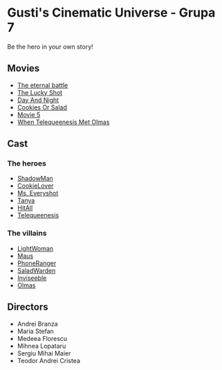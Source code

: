 # Gusti's Cinematic Universe - Grupa 7

Be the hero in your own story!

## Movies

- [The eternal battle](./Movies/EternalBattle.md)
- [The Lucky Shot](./Movies/TheLuckyShot.md)
- [Day And Night](./Movies/DayAndNight.md)
- [Cookies Or Salad](./Movies/CookiesOrSalad.md)
- [Movie 5](./Movies/EternalBattle.md)
- [When Telequeenesis Met Olmas](./Movies/WhenTelequeenesisMetOlmas.md)

## Cast

### The heroes

- [ShadowMan](./Cast/Heroes/ShadowMan.md)
- [CookieLover](./Cast/Heroes/CookieLover.md)
- [Ms. Everyshot](./Cast/Heroes/MsEveryshot.md)
- [Tanya](./Cast/Heroes/Tanya.md)
- [HitAll](./Cast/Heroes/HitAll.md)
- [Telequeenesis](./Cast/Heroes/Telequeenesis.md)

### The villains

- [LightWoman](./Cast/Villains/LightWoman.md)
- [Maus](./Cast/Villains/Maus.md)
- [PhoneRanger](./Cast/Villains/PhoneRanger.md)
- [SaladWarden](./Cast/Villains/SaladWarden.md)
- [Inviseeble](./Cast/Villains/Inviseeble.md)
- [Olmas](./Cast/Villains/Olmas.md)

## Directors

- Andrei Branza
- Maria Stefan
- Medeea Florescu
- Mihnea Lopataru
- Sergiu Mihai Maier
- Teodor Andrei Cristea

